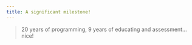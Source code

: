 ```yaml
---
title: A significant milestone!
---
```


> 20 years of programming, 9 years of educating and assessment… nice!
